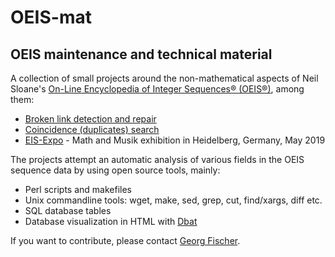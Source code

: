 # OEIS-mat
## OEIS maintenance and technical material 

A collection of small projects around the non-mathematical aspects of Neil Sloane's [On-Line Encyclopedia of Integer Sequences® (OEIS®)](https://oeis.org/), among them:
* [Broken link detection and repair](https://oeis.org/w/index.php?title=User:Georg_Fischer/Broken_link_maintenance)
* [Coincidence (duplicates) search](https://oeis.org/wiki/User:Georg_Fischer/Coincidences)
* [EIS-Expo](http://www.teherba.org/OEIS-mat/EIS-Expo/index.html) - Math and Musik exhibition in Heidelberg, Germany, May 2019

The projects attempt an automatic analysis of various fields in the OEIS sequence data by using open source tools, mainly:
* Perl scripts and makefiles
* Unix commandline tools: wget, make, sed, grep, cut, find/xargs, diff etc.
* SQL database tables
* Database visualization in HTML with [Dbat](https://github.com/gfis/dbat)

If you want to contribute, please contact [Georg Fischer](https://oeis.org/wiki/User:Georg_Fischer).

